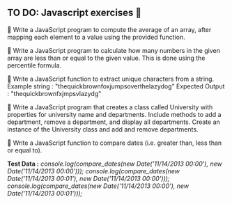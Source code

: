 ## TO DO: Javascript exercises 🎯

📍 Write a JavaScript program to compute the average of an array, after mapping each element to a value using the provided function.

📍 Write a JavaScript program to calculate how many numbers in the given array are less than or equal to the given value. This is done using the percentile formula.

📍 Write a JavaScript function to extract unique characters from a string.
Example string : "thequickbrownfoxjumpsoverthelazydog"
Expected Output : "thequickbrownfxjmpsvlazydg"

📍 Write a JavaScript program that creates a class called University with properties for university name and departments. Include methods to add a department, remove a department, and display all departments. Create an instance of the University class and add and remove departments.

📍 Write a JavaScript function to compare dates (i.e. greater than, less than or equal to).
	
**Test Data :**
*console.log(compare_dates(new Date('11/14/2013 00:00'), new Date('11/14/2013 00:00')));*
*console.log(compare_dates(new Date('11/14/2013 00:01'), new Date('11/14/2013 00:00')));*
*console.log(compare_dates(new Date('11/14/2013 00:00'), new Date('11/14/2013 00:01')));*